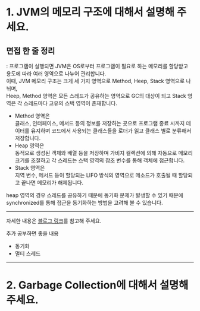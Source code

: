 # 1. JVM의 메모리 구조에 대해서 설명해 주세요.

## 면접 한 줄 정리
: 프로그램이 실행되면 JVM은 OS로부터 프로그램이 필요로 하는 메모리를 할당받고 용도에 따라 여러 영역으로 나누어 관리합니다.<br>
이때, JVM 메모리 구조는 크게 세 가지 영역으로 Method, Heep, Stack 영역으로 나뉘며,<br>
Heep, Method 영역은 모든 스레드가 공유하는 영역으로 GC의 대상이 되고 Stack 영역은 각 스레드마다 고유의 스택 영역이 존재합니다.<br>

- Method 영역은 <br>
클래스, 인터페이스, 메서드 등의 정보를 저장하는 곳으로 프로그램 종료 시까지 데이터를 유지하며 코드에서 사용되는 클래스들을 로더가 읽고 클래스 별로 분류해서 저장합니다.<br>
- Heap 영역은 <br>
동적으로 생성된 객체와 배열 등을 저장하며 가비지 컬렉션에 의해 자동으로 메모리 크기를 조절하고 각 스레드는 스택 영역의 참조 변수를 통해 객체에 접근합니다.<br>
- Stack 영역은 <br>
지역 변수, 메서드 등이 할당되는 LIFO 방식의 영역으로 메소드가 호출될 때 할당되고 끝나면 메모리가 해제됩니다.<br>

heap 영역의 경우 스레드를 공유하기 때문에 동기화 문제가 발생할 수 있기 때문에<br>
synchronized를 통해 접근을 동기화하는 방법을 고려해 볼 수 있습니다.<br>

---

자세한 내용은 [블로그 링크](https://velog.io/@may_yun/JAVA-Q1.-JVM%EC%9D%98-%EB%A9%94%EB%AA%A8%EB%A6%AC-%EA%B5%AC%EC%A1%B0%EC%97%90-%EB%8C%80%ED%95%B4%EC%84%9C-%EC%84%A4%EB%AA%85%ED%95%B4-%EC%A3%BC%EC%84%B8%EC%9A%94#1-%EC%9D%B4%EB%AF%B8%EC%A7%80)를 참고해 주세요.

추가 공부하면 좋을 내용
- 동기화
- 멀티 스레드

---

# 2. Garbage Collection에 대해서 설명해 주세요.
